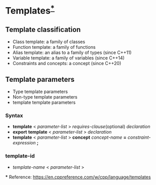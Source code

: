 # Templates<sup id="a1">[*](#1)</sup>
## Template classification
* Class template: a family of classes
* Function template: a family of functions
* Alias template: an alias to a family of types (since C++11)
* Variable template: a family of variables (since C++14)
* Constraints and concepts: a concept (since C++20)

## Template parameters
* Type template parameters
* Non-type template parameters
* template template parameters

### Syntax
* **template** < _parameter-list_ > _requires-clause_(optional) _declaration_
* **export** **template** < _parameter-list_ > _declaration_
* **template** < _parameter-list_ > **concept** _concept-name_ **=** _constraint-expression_ **;**

### template-id
* _template-name_ < _parameter-list_ >

<b id="1">*</b> Reference: https://en.cppreference.com/w/cpp/language/templates